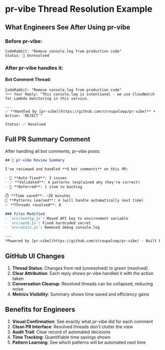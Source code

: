 # pr-vibe Thread Resolution Example

## What Engineers See After Using pr-vibe

### Before pr-vibe:
```
CodeRabbit: "Remove console.log from production code"
Status: 🔴 Unresolved
```

### After pr-vibe handles it:

#### Bot Comment Thread:
```
CodeRabbit: "Remove console.log from production code"
└── Your Reply: "This console.log is intentional - we use CloudWatch for Lambda monitoring in this service.

---
✅ **Handled by [pr-vibe](https://github.com/stroupaloop/pr-vibe)** • Action: `REJECT`"

Status: ✅ Resolved
```

## Full PR Summary Comment

After handling all bot comments, pr-vibe posts:

```markdown
## 🎵 pr-vibe Review Summary

I've reviewed and handled **8 bot comments** on this PR:

- 🔧 **Auto-fixed**: 3 issues
- ✅ **Validated**: 4 patterns (explained why they're correct)
- 📝 **Deferred**: 1 item to backlog

⏱️ **Time saved**: ~20 minutes
🧠 **Patterns learned**: 4 (will handle automatically next time)
✅ **Threads resolved**: 8

### Files Modified
- `src/config.js`: Moved API key to environment variable
- `src/auth.js`: Fixed hardcoded secret
- `src/utils.js`: Removed debug console.log

---
*Powered by [pr-vibe](https://github.com/stroupaloop/pr-vibe) - Built by AI, for AI collaboration* 🎵
```

## GitHub UI Changes

1. **Thread Status**: Changes from red (unresolved) to green (resolved)
2. **Clear Attribution**: Each reply shows pr-vibe handled it with the action taken
3. **Conversation Cleanup**: Resolved threads can be collapsed, reducing noise
4. **Metrics Visibility**: Summary shows time saved and efficiency gains

## Benefits for Engineers

1. **Visual Confirmation**: See exactly what pr-vibe did for each comment
2. **Clean PR Interface**: Resolved threads don't clutter the view
3. **Audit Trail**: Clear record of automated decisions
4. **Time Tracking**: Quantifiable time savings shown
5. **Pattern Learning**: See which patterns will be automated next time